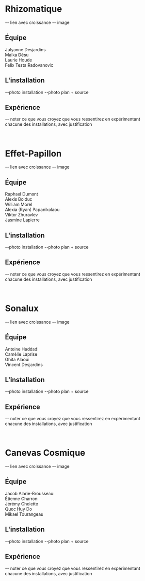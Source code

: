 # Rhizomatique
-- lien avec croissance
-- image

## Équipe
Julyanne Desjardins <br>
Maika Désu <br>
Laurie Houde <br>
Felix Testa Radovanovic

## L'installation
--photo installation
--photo plan + source

## Expérience
-- noter ce que vous croyez que vous ressentirez en expérimentant chacune des installations, avec justification

<br>

# Effet-Papillon
-- lien avec croissance
-- image

## Équipe
Raphael Dumont <br>
Alexis Bolduc <br>
William Morel <br>
Alexia (Ryan) Papanikolaou <br>
Viktor Zhuravlev <br>
Jasmine Lapierre

## L'installation
--photo installation
--photo plan + source

## Expérience
-- noter ce que vous croyez que vous ressentirez en expérimentant chacune des installations, avec justification

<br>

# Sonalux
-- lien avec croissance
-- image

## Équipe
Antoine Haddad <br>
Camélie Laprise <br>
Ghita Alaoui <br>
Vincent Desjardins

## L'installation
--photo installation
--photo plan + source

## Expérience
-- noter ce que vous croyez que vous ressentirez en expérimentant chacune des installations, avec justification

<br>

# Canevas Cosmique
-- lien avec croissance
-- image

## Équipe
Jacob Alarie-Brousseau <br>
Étienne Charron <br>
Jérémy Cholette <br>
Quoc Huy Do <br>
Mikael Tourangeau

## L'installation
--photo installation
--photo plan + source

## Expérience
-- noter ce que vous croyez que vous ressentirez en expérimentant chacune des installations, avec justification
